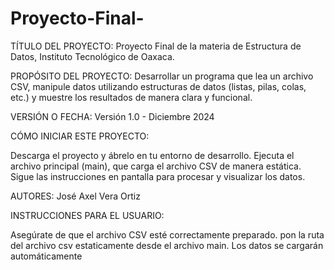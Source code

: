 # Proyecto-Final-
TÍTULO DEL PROYECTO:
Proyecto Final de la materia de Estructura de Datos, Instituto Tecnológico de Oaxaca.

PROPÓSITO DEL PROYECTO:
Desarrollar un programa que lea un archivo CSV, manipule datos utilizando estructuras de datos 
(listas, pilas, colas, etc.) y muestre los resultados de manera clara y funcional.

VERSIÓN O FECHA:
Versión 1.0 - Diciembre 2024

CÓMO INICIAR ESTE PROYECTO:

Descarga el proyecto y ábrelo en tu entorno de desarrollo.
Ejecuta el archivo principal (main), que carga el archivo CSV de manera estática.
Sigue las instrucciones en pantalla para procesar y visualizar los datos.

AUTORES:
José Axel Vera Ortiz

INSTRUCCIONES PARA EL USUARIO:

Asegúrate de que el archivo CSV esté correctamente preparado.
pon la ruta del archivo csv estaticamente desde el archivo main. Los datos se cargarán automáticamente
